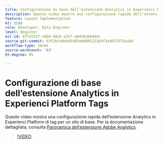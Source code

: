 ```yaml
---
title: Configurazione di base dell’estensione Analytics in Experienci Platform Tags
description: Questo video mostra una configurazione rapida dell’estensione Analytics in Experienci Platform di tag per un sito di base.
feature: Launch Implementation
kt: 3586
role: Developer, Data Engineer
level: Beginner
exl-id: 07fe5327-c8b8-48cb-a357-a0426ab8494c
source-git-commit: 63f2bfa9eb45495eb609122164f3a4617575aa8d
workflow-type: tm+mt
source-wordcount: '63'
ht-degree: 0%

---
```


# Configurazione di base dell’estensione Analytics in Experienci Platform Tags

Questo video mostra una configurazione rapida dell’estensione Analytics in Experienci Platform di tag per un sito di base. Per la documentazione dettagliata, consulta [Panoramica dell’estensione Adobe Analytics](https://experienceleague.adobe.com/docs/experience-platform/tags/extensions/client/analytics/overview.html).

>[!VIDEO](https://video.tv.adobe.com/v/28751/?quality=12&learn=on)

